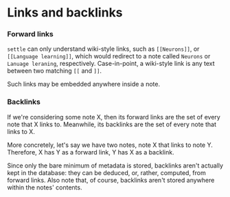 # Links and backlinks

### Forward links

`settle` can only understand wiki-style links, such as `[[Neurons]]`, or
`[[Language learning]]`, which would redirect to a note called `Neurons` or
`Lanuage leraning`, respectively. Case-in-point, a wiki-style link is any text
between two matching `[[` and `]]`.

Such links may be embedded anywhere inside a note.

### Backlinks

If we're considering some note X, then its forward links are the set of every
note that X links to. Meanwhile, its backlinks are the set of every note that
links to X.

More concretely, let's say we have two notes, note X that links to note Y.
Therefore, X has Y as a forward link, Y has X as a backlink.

Since only the bare minimum of metadata is stored, backlinks aren't actually
kept in the database: they can be deduced, or, rather, computed, from forward
links. Also note that, of course, backlinks aren't stored anywhere within the
notes' contents.
